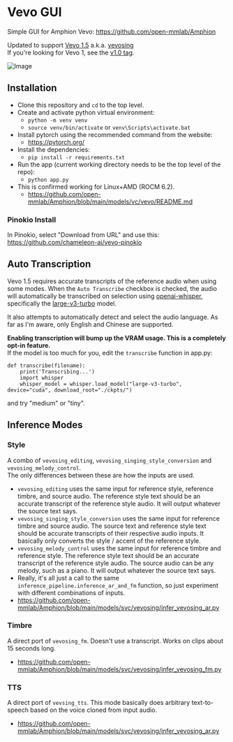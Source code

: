 # Vevo GUI
Simple GUI for Amphion Vevo: https://github.com/open-mmlab/Amphion

Updated to support [Vevo 1.5](https://huggingface.co/amphion/Vevo1.5) a.k.a. [vevosing](https://github.com/open-mmlab/Amphion/blob/main/models/svc/vevosing/README.md)\
If you're looking for Vevo 1, see the [v1.0 tag](https://github.com/chameleon-ai/vevo/tree/v1.0).

![Image](https://github.com/user-attachments/assets/c295f99a-49fa-4b12-a037-ad625672748a)


## Installation
- Clone this repository and `cd` to the top level.
- Create and activate python virtual environment:
  - `python -m venv venv`
  - `source venv/bin/activate` or `venv\Scripts\activate.bat`
- Install pytorch using the recommended command from the website:
  - https://pytorch.org/
- Install the dependencies:
  - `pip install -r requirements.txt`
- Run the app (current working directory needs to be the top level of the repo):
  - `python app.py`
- This is confirmed working for Linux+AMD (ROCM 6.2).
  - https://github.com/open-mmlab/Amphion/blob/main/models/vc/vevo/README.md

### Pinokio Install
In Pinokio, select "Download from URL" and use this:\
https://github.com/chameleon-ai/vevo-pinokio

## Auto Transcription
Vevo 1.5 requires accurate transcripts of the reference audio when using some modes. When the `Auto Transcribe` checkbox is checked, the audio will automatically be transcribed on selection using [openai-whisper](https://github.com/openai/whisper), specifically the [large-v3-turbo](https://huggingface.co/openai/whisper-large-v3-turbo) model.

It also attempts to automatically detect and select the audio language. As far as I'm aware, only English and Chinese are supported.

**Enabling transcription will bump up the VRAM usage. This is a completely opt-in feature.**\
If the model is too much for you, edit the `transcribe` function in app.py:
````
def transcribe(filename):
    print('Transcribing...')
    import whisper
    whisper_model = whisper.load_model("large-v3-turbo", device="cuda", download_root="./ckpts/")
````
and try "medium" or "tiny".

## Inference Modes
### Style
A combo of `vevosing_editing`, `vevosing_singing_style_conversion` and `vevosing_melody_control`.\
The only differences between these are how the inputs are used.
- `vevosing_editing` uses the same input for reference style, reference timbre, and source audio. The reference style text should be an accurate transcript of the reference style audio. It will output whatever the source text says.
- `vevosing_singing_style_conversion` uses the same input for reference timbre and source audio. The source text and reference style text should be accurate transcripts of their respective audio inputs. It basically only converts the style / accent of the reference style.
- `vevosing_melody_control` uses the same input for reference timbre and reference style.  The reference style text should be an accurate transcript of the reference style audio. The source audio can be any melody, such as a piano. It will output whatever the source text says.
- Really, it's all just a call to the same `inference_pipeline.inference_ar_and_fm` function, so just experiment with different combinations of inputs.
- https://github.com/open-mmlab/Amphion/blob/main/models/svc/vevosing/infer_vevosing_ar.py
### Timbre
A direct port of `vevosing_fm`. Doesn't use a transcript. Works on clips about 15 seconds long.
- https://github.com/open-mmlab/Amphion/blob/main/models/svc/vevosing/infer_vevosing_fm.py
### TTS
A direct port of `vevsing_tts`. This mode basically does arbitrary text-to-speech based on the voice cloned from input audio.
- https://github.com/open-mmlab/Amphion/blob/main/models/svc/vevosing/infer_vevosing_ar.py
